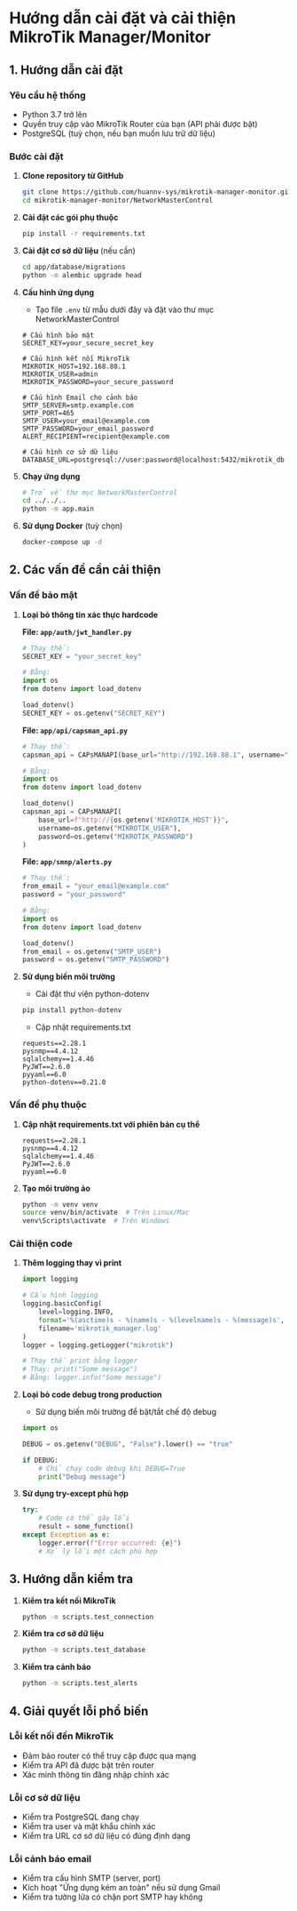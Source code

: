 # Hướng dẫn cài đặt và cải thiện MikroTik Manager/Monitor

## 1. Hướng dẫn cài đặt

### Yêu cầu hệ thống
- Python 3.7 trở lên
- Quyền truy cập vào MikroTik Router của bạn (API phải được bật)
- PostgreSQL (tuỳ chọn, nếu bạn muốn lưu trữ dữ liệu)

### Bước cài đặt

1. **Clone repository từ GitHub**
   ```bash
   git clone https://github.com/huannv-sys/mikrotik-manager-monitor.git
   cd mikrotik-manager-monitor/NetworkMasterControl
   ```

2. **Cài đặt các gói phụ thuộc**
   ```bash
   pip install -r requirements.txt
   ```

3. **Cài đặt cơ sở dữ liệu** (nếu cần)
   ```bash
   cd app/database/migrations
   python -m alembic upgrade head
   ```

4. **Cấu hình ứng dụng**
   - Tạo file `.env` từ mẫu dưới đây và đặt vào thư mục NetworkMasterControl
   ```
   # Cấu hình bảo mật
   SECRET_KEY=your_secure_secret_key
   
   # Cấu hình kết nối MikroTik
   MIKROTIK_HOST=192.168.88.1
   MIKROTIK_USER=admin
   MIKROTIK_PASSWORD=your_secure_password
   
   # Cấu hình Email cho cảnh báo
   SMTP_SERVER=smtp.example.com
   SMTP_PORT=465
   SMTP_USER=your_email@example.com
   SMTP_PASSWORD=your_email_password
   ALERT_RECIPIENT=recipient@example.com
   
   # Cấu hình cơ sở dữ liệu
   DATABASE_URL=postgresql://user:password@localhost:5432/mikrotik_db
   ```

5. **Chạy ứng dụng**
   ```bash
   # Trở về thư mục NetworkMasterControl
   cd ../../..
   python -m app.main
   ```

6. **Sử dụng Docker** (tuỳ chọn)
   ```bash
   docker-compose up -d
   ```

## 2. Các vấn đề cần cải thiện

### Vấn đề bảo mật

1. **Loại bỏ thông tin xác thực hardcode**
   
   **File: `app/auth/jwt_handler.py`**
   ```python
   # Thay thế:
   SECRET_KEY = "your_secret_key"
   
   # Bằng:
   import os
   from dotenv import load_dotenv

   load_dotenv()
   SECRET_KEY = os.getenv("SECRET_KEY")
   ```

   **File: `app/api/capsman_api.py`**
   ```python
   # Thay thế:
   capsman_api = CAPsMANAPI(base_url="http://192.168.88.1", username="admin", password="password")
   
   # Bằng:
   import os
   from dotenv import load_dotenv

   load_dotenv()
   capsman_api = CAPsMANAPI(
       base_url=f"http://{os.getenv('MIKROTIK_HOST')}", 
       username=os.getenv("MIKROTIK_USER"), 
       password=os.getenv("MIKROTIK_PASSWORD")
   )
   ```

   **File: `app/smnp/alerts.py`**
   ```python
   # Thay thế:
   from_email = "your_email@example.com"
   password = "your_password"
   
   # Bằng:
   import os
   from dotenv import load_dotenv

   load_dotenv()
   from_email = os.getenv("SMTP_USER")
   password = os.getenv("SMTP_PASSWORD")
   ```

2. **Sử dụng biến môi trường**
   - Cài đặt thư viện python-dotenv
   ```bash
   pip install python-dotenv
   ```
   - Cập nhật requirements.txt
   ```
   requests==2.28.1
   pysnmp==4.4.12
   sqlalchemy==1.4.46
   PyJWT==2.6.0
   pyyaml==6.0
   python-dotenv==0.21.0
   ```

### Vấn đề phụ thuộc

1. **Cập nhật requirements.txt với phiên bản cụ thể**
   ```
   requests==2.28.1
   pysnmp==4.4.12
   sqlalchemy==1.4.46
   PyJWT==2.6.0
   pyyaml==6.0
   ```

2. **Tạo môi trường ảo**
   ```bash
   python -m venv venv
   source venv/bin/activate  # Trên Linux/Mac
   venv\Scripts\activate  # Trên Windows
   ```

### Cải thiện code

1. **Thêm logging thay vì print**
   ```python
   import logging

   # Cấu hình logging
   logging.basicConfig(
       level=logging.INFO,
       format='%(asctime)s - %(name)s - %(levelname)s - %(message)s',
       filename='mikrotik_manager.log'
   )
   logger = logging.getLogger("mikrotik")

   # Thay thế print bằng logger
   # Thay: print("Some message")
   # Bằng: logger.info("Some message")
   ```

2. **Loại bỏ code debug trong production**
   - Sử dụng biến môi trường để bật/tắt chế độ debug
   ```python
   import os

   DEBUG = os.getenv("DEBUG", "False").lower() == "true"

   if DEBUG:
       # Chỉ chạy code debug khi DEBUG=True
       print("Debug message")
   ```

3. **Sử dụng try-except phù hợp**
   ```python
   try:
       # Code có thể gây lỗi
       result = some_function()
   except Exception as e:
       logger.error(f"Error occurred: {e}")
       # Xử lý lỗi một cách phù hợp
   ```

## 3. Hướng dẫn kiểm tra

1. **Kiểm tra kết nối MikroTik**
   ```bash
   python -m scripts.test_connection
   ```

2. **Kiểm tra cơ sở dữ liệu**
   ```bash
   python -m scripts.test_database
   ```

3. **Kiểm tra cảnh báo**
   ```bash
   python -m scripts.test_alerts
   ```

## 4. Giải quyết lỗi phổ biến

### Lỗi kết nối đến MikroTik
- Đảm bảo router có thể truy cập được qua mạng
- Kiểm tra API đã được bật trên router
- Xác minh thông tin đăng nhập chính xác

### Lỗi cơ sở dữ liệu
- Kiểm tra PostgreSQL đang chạy
- Kiểm tra user và mật khẩu chính xác
- Kiểm tra URL cơ sở dữ liệu có đúng định dạng

### Lỗi cảnh báo email
- Kiểm tra cấu hình SMTP (server, port)
- Kích hoạt "Ứng dụng kém an toàn" nếu sử dụng Gmail
- Kiểm tra tường lửa có chặn port SMTP hay không